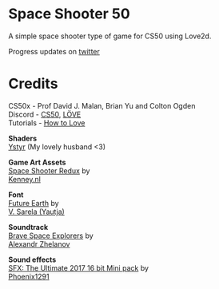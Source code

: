 # Space Shooter 50
A simple space shooter type of game for CS50 using Love2d.  

Progress updates on [twitter](https://twitter.com/aninternetian)

# Credits
CS50x - Prof David J. Malan, Brian Yu and Colton Ogden  
Discord - [CS50](https://discord.gg/cs50), [LÖVE](https://discord.gg/WE966a)  
Tutorials - [How to Love](https://sheepolution.com/learn/book/contents)

**Shaders**  
[Ystyr](https://github.com/Ystyr)
(My lovely husband <3)  

**Game Art Assets**  
[Space Shooter Redux](https://opengameart.org/content/space-shooter-redux) by  
[Kenney.nl](Kenney.nl)

**Font**  
[Future Earth](https://www.dafont.com/future-earth.font) by  
[V. Sarela (Yautja)](http://www.behance.net/vsarela)

**Soundtrack**  
[Brave Space Explorers](https://opengameart.org/content/brave-space-explorers) by  
[Alexandr Zhelanov](https://soundcloud.com/alexandr-zhelanov)

**Sound effects**  
[SFX: The Ultimate 2017 16 bit Mini pack](https://opengameart.org/content/sfx-the-ultimate-2017-16-bit-mini-pack) by  
[Phoenix1291](https://phoenix1291.itch.io/)